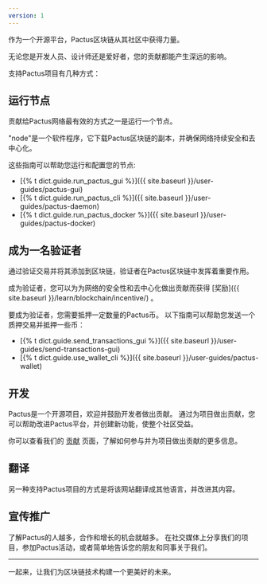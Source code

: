 ```yaml
---
version: 1
---
```


作为一个开源平台，Pactus区块链从其社区中获得力量。

无论您是开发人员、设计师还是爱好者，您的贡献都能产生深远的影响。

支持Pactus项目有几种方式：

## 运行节点

贡献给Pactus网络最有效的方式之一是运行一个节点。

"node"是一个软件程序，它下载Pactus区块链的副本，并确保网络持续安全和去中心化。

这些指南可以帮助您运行和配置您的节点:

- [{% t dict.guide.run_pactus_gui %}]({{ site.baseurl }}/user-guides/pactus-gui)
- [{% t dict.guide.run_pactus_cli %}]({{ site.baseurl }}/user-guides/pactus-daemon)
- [{% t dict.guide.run_pactus_docker %}]({{ site.baseurl }}/user-guides/pactus-docker)

## 成为一名验证者

通过验证交易并将其添加到区块链，验证者在Pactus区块链中发挥着重要作用。

成为验证者，您可以为为网络的安全性和去中心化做出贡献而获得 [奖励]({{ site.baseurl }}/learn/blockchain/incentive/) 。

要成为验证者，您需要抵押一定数量的Pactus币。 
以下指南可以帮助您发送一个质押交易并抵押一些币：

- [{% t dict.guide.send_transactions_gui %}]({{ site.baseurl }}/user-guides/send-transactions-gui)
- [{% t dict.guide.use_wallet_cli %}]({{ site.baseurl }}/user-guides/pactus-wallet)

## 开发

Pactus是一个开源项目，欢迎并鼓励开发者做出贡献。
通过为项目做出贡献，您可以帮助改进Pactus平台，并创建新功能，使整个社区受益。

你可以查看我们的 [贡献](https://github.com/pactus-project/pactus/blob/main/CONTRIBUTING.md) 页面，了解如何参与并为项目做出贡献的更多信息。

## 翻译

另一种支持Pactus项目的方式是将该网站翻译成其他语言，并改进其内容。

## 宣传推广

了解Pactus的人越多，合作和增长的机会就越多。
在社交媒体上分享我们的项目，参加Pactus活动，或者简单地告诉您的朋友和同事关于我们。

---

一起来，让我们为区块链技术构建一个更美好的未来。
